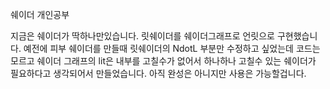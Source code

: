 쉐이더 개인공부

지금은 쉐이더가 딱하나만있습니다.
릿쉐이더를 쉐이더그래프로 언릿으로 구현했습니다.
예전에 피부 쉐이더를 만들때 릿쉐이더의 NdotL 부분만 수정하고 싶었는데 코드는 모르고 쉐이더 그래프의 lit은 내부를 고칠수가 없어서 하나하나 고칠수 있는 쉐이더가 필요하다고 생각되어서 만들었습니다.
아직 완성은 아니지만 사용은 가능할겁니다.
